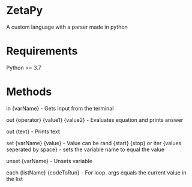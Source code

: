 # ZetaPy
A custom language with a parser made in python

# Requirements
Python >= 3.7

# Methods
in {varName} - Gets input from the terminal

out {operator} {value1} {value2} - Evaluates equation and prints answer

out {text} - Prints text

set {varName} {value} - Value can be rand {start} {stop} or iter {values seperated by space} - sets the variable name to equal the value

unset {varName} - Unsets variable

each {listName} {codeToRun} - For loop. args equals the current value in the list

